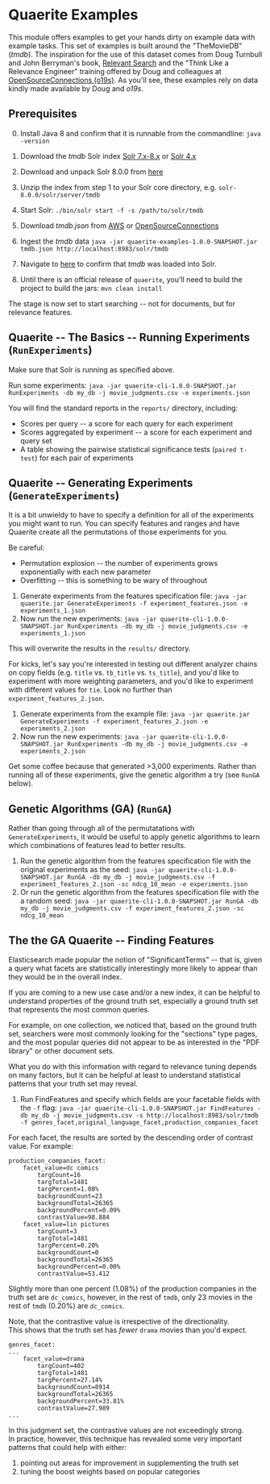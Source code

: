 <!--
  Licensed to the Apache Software Foundation (ASF) under one
  or more contributor license agreements.  See the NOTICE file
  distributed with this work for additional information
  regarding copyright ownership.  The ASF licenses this file
  to you under the Apache License, Version 2.0 (the
  "License"); you may not use this file except in compliance
  with the License.  You may obtain a copy of the License at

    http://www.apache.org/licenses/LICENSE-2.0

  Unless required by applicable law or agreed to in writing,
  software distributed under the License is distributed on an
  "AS IS" BASIS, WITHOUT WARRANTIES OR CONDITIONS OF ANY
  KIND, either express or implied.  See the License for the
  specific language governing permissions and limitations
  under the License.
-->
Quaerite Examples
===========================
This module offers examples to get your hands dirty on example data
with example tasks.
This set of examples is built around the "TheMovieDB" (_tmdb_).
The inspiration for the use of this dataset comes from Doug Turnbull and John Berryman's book, [Relevant Search](https://www.manning.com/books/relevant-search)
and the "Think Like a Relevance Engineer" training offered by Doug and colleagues at [OpenSourceConnections (o19s)](https://opensourceconnections.com).
As you'll see, these examples rely on data kindly made 
available by Doug and _o19s_.

Prerequisites
------------
0. Install Java 8 and confirm that it is runnable from the commandline:
 ```java -version```
1. Download the _tmdb_ Solr index [Solr 7.x-8.x](https://github.com/mitre/quaerite/blob/master/quaerite-examples/example_files/solr-7And8.x.zip)
   or [Solr 4.x](https://github.com/mitre/quaerite/blob/master/quaerite-examples/example_files/solr-4.x.zip)

2. Download and unpack Solr 8.0.0 from [here](http://www.apache.org/dyn/closer.lua/lucene/solr/8.0.0/solr-8.0.0.zip)   

3. Unzip the index from step 1 to your Solr core directory, e.g. ```solr-8.0.0/solr/server/tmdb```

4. Start Solr:  ```./bin/solr start -f -s /path/to/solr/tmdb```

5. Download _tmdb.json_ from
   [AWS](https://s3.amazonaws.com/es-learn-to-rank.labs.o19s.com/tmdb.json) or [OpenSourceConnections](http://es-learn-to-rank.labs.o19s.com/tmdb.json)

6. Ingest the _tmdb_ data ```java -jar quaerite-examples-1.0.0-SNAPSHOT.jar tmdb.json http://localhost:8983/solr/tmdb```

7. Navigate to [here](http://localhost:8983/solr/#/tmdb) to confirm that _tmdb_ was loaded into Solr.

8. Until there is an official release of ```quaerite```, you'll need to build the project to build the jars:     ```mvn clean install```
    
The stage is now set to start searching -- not for documents, but for relevance features.

Quaerite -- The Basics -- Running Experiments (```RunExperiments```)
---------------
Make sure that Solr is running as specified above.

Run some experiments: ```java -jar quaerite-cli-1.0.0-SNAPSHOT.jar RunExperiments -db my_db -j movie_judgments.csv -e experiments.json```

You will find the standard reports in the ```reports/``` directory, including:
* Scores per query -- a score for each query for each experiment
* Scores aggregated by experiment -- a score for each experiment and query set
* A table showing the pairwise statistical significance tests (``paired t-test``) for each pair of experiments 

Quaerite -- Generating Experiments (```GenerateExperiments```)
--------------------------
It is a bit unwieldy to have to specify a definition for all of the experiments you might want to run.
You can specify features and ranges and have Quaerite create all the permutations of those experiments for you.

Be careful:
* Permutation explosion -- the number of experiments grows exponentially with each new parameter
* Overfitting -- this is something to be wary of throughout

1. Generate experiments from the features specification file: ```java -jar quaerite.jar GenerateExperiments -f experiment_features.json -e experiments_1.json```
2. Now run the new experiments: ```java -jar quaerite-cli-1.0.0-SNAPSHOT.jar RunExperiments -db my_db -j movie_judgments.csv -e experiments_1.json```

This will overwrite the results in the ```results/``` directory.

For kicks, let's say you're interested in testing out different analyzer chains on copy fields 
(e.g. ```title``` vs. ```tb_title``` vs. ```ts_title```), and you'd like to experiment with 
more weighting parameters, and you'd like to experiment with different values for ```tie```.  Look no further than ```experiment_features_2.json```.

1. Generate experiments from the example file: ```java -jar quaerite.jar GenerateExperiments -f experiment_features_2.json -e experiments_2.json```
2. Now run the new experiments: ```java -jar quaerite-cli-1.0.0-SNAPSHOT.jar RunExperiments -db my_db -j movie_judgments.csv -e experiments_2.json```

Get some coffee because that generated >3,000 experiments.  Rather than running all of these experiments, 
give the genetic algorithm a try (see ```RunGA``` below).

Genetic Algorithms (GA) (```RunGA```)
---------------------------------
Rather than going through all of the permutatations with ```GenerateExperiments```, it would be useful to apply 
genetic algorithms to learn which combinations of features lead to better results.

1. Run the genetic algorithm from the features specification file with the original experiments as the seed: 
```java -jar quaerite-cli-1.0.0-SNAPSHOT.jar RunGA -db my_db -j movie_judgments.csv -f experiment_features_2.json -sc ndcg_10_mean -e experiments.json```
2. Or run the genetic algorithm from the features specification file with the a random seed: 
```java -jar quaerite-cli-1.0.0-SNAPSHOT.jar RunGA -db my_db -j movie_judgments.csv -f experiment_features_2.json -sc ndcg_10_mean```

The the GA
Quaerite -- Finding Features
-----------------------------
Elasticsearch made popular the notion of "SignificantTerms" -- that is, given a query
what facets are statistically interestingly more likely to appear than they would be 
in the overall index.

If you are coming to a new use case and/or a new index, it can be helpful
to understand properties of the ground truth set, especially a ground truth 
set that represents the most common queries.

For example, on one collection, we noticed that, based on the ground truth set, searchers
were most commonly looking for the "sections" type pages, and the most popular queries 
did not appear to be as interested in the "PDF library" or other document sets.

What you do with this information with regard to relevance tuning depends on many factors,
but it can be helpful at least to understand statistical patterns that
your truth set may reveal.

1. Run FindFeatures and specify which fields are your facetable fields with the ```-f``` flag:
```java -jar quaerite-cli-1.0.0-SNAPSHOT.jar FindFeatures -db my_db -j movie_judgments.csv -s http://localhost:8983/solr/tmdb -f genres_facet,original_language_facet,production_companies_facet```

For each facet, the results are sorted by the descending order of contrast value. 
For example:
```
production_companies_facet:
   	facet_value=dc comics
   		targCount=16
   		targTotal=1481
   		targPercent=1.08%
   		backgroundCount=23
   		backgroundTotal=26365
   		backgroundPercent=0.09%
   		contrastValue=98.884
   	facet_value=lin pictures
   		targCount=3
   		targTotal=1481
   		targPercent=0.20%
   		backgroundCount=0
   		backgroundTotal=26365
   		backgroundPercent=0.00%
   		contrastValue=53.412
```

Slightly more than one percent (1.08%) of the production companies in the truth set are ```dc_comics```, 
however, in the rest of ```tmdb```, only 23 movies in the rest of ```tmdb``` (0.20%) are ```dc_comics```.

Note, that the contrastive value is irrespective of the directionality.  
This shows that the truth set has _fewer_ ```drama``` movies than you'd expect.

```
genres_facet:
...
	facet_value=drama
		targCount=402
		targTotal=1481
		targPercent=27.14%
		backgroundCount=8914
		backgroundTotal=26365
		backgroundPercent=33.81%
		contrastValue=27.989
...
```

In this judgment set, the contrastive values are not exceedingly strong.  
In practice, however, this technique has revealed some very important patterns that could help with either:

1. pointing out areas for improvement in supplementing the truth set
2. tuning the boost weights based on popular categories

